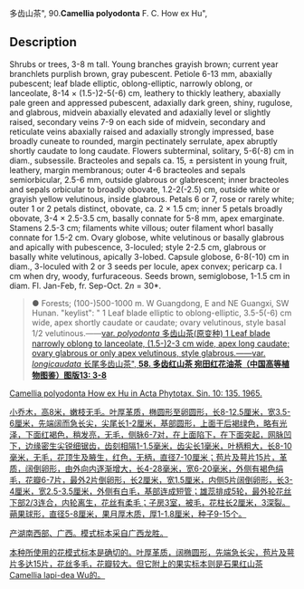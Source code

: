 多齿山茶",
90.**Camellia polyodonta** F. C. How ex Hu",

## Description
Shrubs or trees, 3-8 m tall. Young branches grayish brown; current year branchlets purplish brown, gray pubescent. Petiole 6-13 mm, abaxially pubescent; leaf blade elliptic, oblong-elliptic, narrowly oblong, or lanceolate, 8-14 × (1.5-)2-5(-6) cm, leathery to thickly leathery, abaxially pale green and appressed pubescent, adaxially dark green, shiny, rugulose, and glabrous, midvein abaxially elevated and adaxially level or slightly raised, secondary veins 7-9 on each side of midvein, secondary and reticulate veins abaxially raised and adaxially strongly impressed, base broadly cuneate to rounded, margin pectinately serrulate, apex abruptly shortly caudate to long caudate. Flowers subterminal, solitary, 5-6(-8) cm in diam., subsessile. Bracteoles and sepals ca. 15, ± persistent in young fruit, leathery, margin membranous; outer 4-6 bracteoles and sepals semiorbicular, 2.5-6 mm, outside glabrous or glabrescent; inner bracteoles and sepals orbicular to broadly obovate, 1.2-2(-2.5) cm, outside white or grayish yellow velutinous, inside glabrous. Petals 6 or 7, rose or rarely white; outer 1 or 2 petals distinct, obovate, ca. 2 × 1.5 cm; inner 5 petals broadly obovate, 3-4 × 2.5-3.5 cm, basally connate for 5-8 mm, apex emarginate. Stamens 2.5-3 cm; filaments white villous; outer filament whorl basally connate for 1.5-2 cm. Ovary globose, white velutinous or basally glabrous and apically with pubescence, 3-loculed; style 2-2.5 cm, glabrous or basally white velutinous, apically 3-lobed. Capsule globose, 6-8(-10) cm in diam., 3-loculed with 2 or 3 seeds per locule, apex convex; pericarp ca. l cm when dry, woody, furfuraceous. Seeds brown, semiglobose, 1-1.5 cm in diam. Fl. Jan-Feb, fr. Sep-Oct. 2*n* = 30*.

> ●  Forests; (100-)500-1000 m. W Guangdong, E and NE Guangxi, SW Hunan.
  "keylist": "
1 Leaf blade elliptic to oblong-elliptic, 3.5-5(-6) cm wide, apex shortly caudate or caudate; ovary velutinous, style basal 1/2 velutinous.——<a href='/info/Camellia polyodonta var. polyodonta?t=foc'>var. *polyodonta* 多齿山茶(原变种)
1 Leaf blade narrowly oblong to lanceolate, (1.5-)2-3 cm wide, apex long caudate; ovary glabrous or only apex velutinous, style glabrous.——<a href='/info/Camellia polyodonta var. longicaudata?t=foc'>var. *longicaudata* 长尾多齿山茶",
**58. 多齿红山茶 宛田红花油茶（中国高等植物图鉴）图版13: 3-8**

Camellia polyodonta How ex Hu in Acta Phytotax. Sin. 10: 135. 1965.

小乔木，高8米，嫩枝无毛。叶厚革质，椭圆形至卵圆形，长8-12.5厘米，宽3.5-6厘米，先端阔而急长尖，尖尾长1-2厘米，基部圆形，上面干后褐绿色，略有光泽，下面红褐色，稍发亮，无毛，侧脉6-7对，在上面陷下，在下面突起，网脉凹下，边缘密生尖锐细锯齿，齿刻相隔1-1.5毫米，齿尖长1毫米，叶柄粗大，长8-10毫米，无毛，花顶生及腋生，红色，无柄，直径7-10厘米；苞片及萼片15片，革质，阔倒卵形，由外向内逐渐增大，长4-28毫米，宽6-20毫米，外侧有褐色绢毛，花瓣6-7片，最外2片倒卵形，长2厘米，宽1.5厘米，内侧5片阔倒卵形，长3-4厘米，宽2.5-3.5厘米，外侧有白毛，基部连成短管；雄蕊排成5轮，最外轮花丝下部2/3连合，内轮离生，花丝有柔毛；子房3室，被毛，花柱长2厘米，3深裂。蒴果球形，直径5-8厘米，果月厚木质，厚1-1.8厘米，种子9-15个。

产湖南西部、广西。模式标本采自广西龙胜。

本种所使用的花模式标本是确切的。叶厚革质，阔椭圆形，先端急长尖，苞片及萼片多达15片，花丝多毛，花瓣较大。但它附上的果实标本则是石果红山茶Camellia lapi-dea Wu的。
